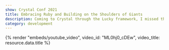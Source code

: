 ```yaml
---
show: Crystal Conf 2021
title: Embracing Ruby and Building on the Shoulders of Giants
description: Coming to Crystal through the Lucky framework, I missed the massive ecosystem I'd left behind with Ruby and Rails. Specifically, the ability to quickly add and remove functionality from my apps. This talk attempts to bring down the “Ruby vs Crystal” wall, by demonstrating how easily a problem in one community was solved by leveraging existing community tools in another language.
category: development
---
```


{% render "embeds/youtube_video", video_id: "ML0hj0_cDEw", video_title: resource.data.title %}
